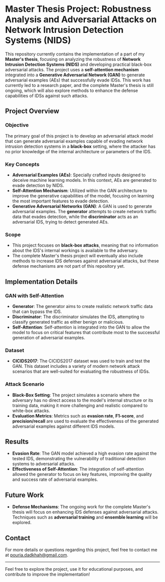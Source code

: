 # Master Thesis Project: Robustness Analysis and Adversarial Attacks on Network Intrusion Detection Systems (NIDS)

This repository currently contains the implementation of a part of my **Master's thesis**, focusing on analyzing the robustness of **Network Intrusion Detection Systems (NIDS)** and developing practical black-box adversarial attacks. The project uses a **self-attention mechanism** integrated into a **Generative Adversarial Network (GAN)** to generate adversarial examples (AEs) that successfully evade IDSs. This work has currently led to a research paper, and the complete Master's thesis is still ongoing, which will also explore methods to enhance the defense capabilities of IDSs against such attacks.

## Project Overview

### Objective
The primary goal of this project is to develop an adversarial attack model that can generate adversarial examples capable of evading network intrusion detection systems in a **black-box** setting, where the attacker has no prior knowledge of the internal architecture or parameters of the IDS.

### Key Concepts
- **Adversarial Examples (AEs)**: Specially crafted inputs designed to deceive machine learning models. In this context, AEs are generated to evade detection by NIDS.
- **Self-Attention Mechanism**: Utilized within the GAN architecture to improve the generative capabilities of the model, focusing on learning the most important features to evade detection.
- **Generative Adversarial Networks (GAN)**: A GAN is used to generate adversarial examples. The **generator** attempts to create network traffic data that evades detection, while the **discriminator** acts as an adversarial IDS, trying to detect generated AEs.

### Scope
- This project focuses on **black-box attacks**, meaning that no information about the IDS's internal workings is available to the adversary.
- The complete Master's thesis project will eventually also include methods to increase IDS defenses against adversarial attacks, but these defense mechanisms are not part of this repository yet.

## Implementation Details

### GAN with Self-Attention
- **Generator**: The generator aims to create realistic network traffic data that can bypass the IDS.
- **Discriminator**: The discriminator simulates the IDS, attempting to classify generated traffic as either benign or malicious.
- **Self-Attention**: Self-attention is integrated into the GAN to allow the model to focus on critical features that contribute most to the successful generation of adversarial examples.

### Dataset
- **CICIDS2017**: The CICIDS2017 dataset was used to train and test the GAN. This dataset includes a variety of modern network attack scenarios that are well-suited for evaluating the robustness of IDSs.

### Attack Scenario
- **Black-Box Setting**: The project simulates a scenario where the adversary has no direct access to the model's internal structure or its training data, making it more challenging and realistic compared to white-box attacks.
- **Evaluation Metrics**: Metrics such as **evasion rate**, **F1-score**, and **precision/recall** are used to evaluate the effectiveness of the generated adversarial examples against different IDS models.

## Results
- **Evasion Rate**: The GAN model achieved a high evasion rate against the tested IDS, demonstrating the vulnerability of traditional detection systems to adversarial attacks.
- **Effectiveness of Self-Attention**: The integration of self-attention allowed the generator to focus on key features, improving the quality and success rate of adversarial examples.

## Future Work
- **Defense Mechanisms**: The ongoing work for the complete Master's thesis will focus on enhancing IDS defenses against adversarial attacks. Techniques such as **adversarial training** and **ensemble learning** will be explored.

## Contact
For more details or questions regarding this project, feel free to contact me at [pouria.dadkhah@gmail.com](mailto:pouria.dadkhah@gmail.com).

---
Feel free to explore the project, use it for educational purposes, and contribute to improve the implementation!
